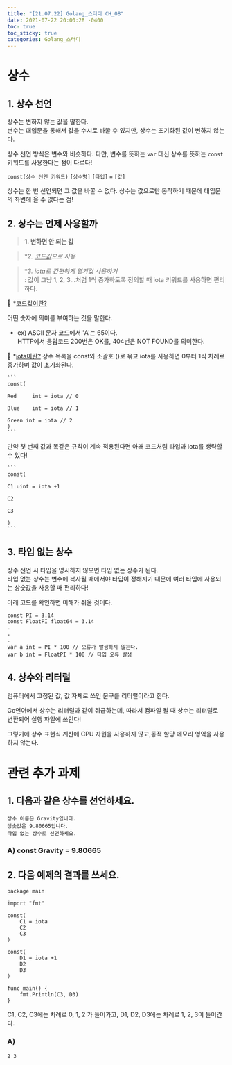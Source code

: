 ```yaml
---
title: "[21.07.22] Golang_스터디 CH_08"
date: 2021-07-22 20:00:28 -0400
toc: true
toc_sticky: true
categories: Golang_스터디
---
```



# 상수

##  1. 상수 선언

상수는 변하지 않는 값을 말한다.    
변수는 대입문을 통해서 값을 수시로 바꿀 수 있지만, 상수는 초기화된 값이 변하지 않는다.   

상수 선언 방식은 변수와 비슷하다. 다만, 변수를 뜻하는 `var` 대신 상수를 뜻하는 `const` 키워드를 사용한다는 점이 다르다!

`const(상수 선언 키워드)` `[상수명]` `[타입]` `=` `[값]`

상수는 한 번 선언되면 그 값을 바꿀 수 없다. 상수는 값으로만 동작하기 때문에 대입문의 좌변에 올 수 없다는 점!



##  2. 상수는 언제 사용할까

> **1. 변하면 안 되는 값** 

> **2. *<u>코드값</u>으로 사용**    

> **3. *<u>iota</u>로 간편하게 열거값 사용하기**   
> : 값이 그냥 1, 2, 3...처럼 1씩 증가하도록 정의할 때 iota 키워드를 사용하면 편리하다.

<div class="notice--primary" markdown="1">
🌝 *<u>코드값이란?</u>      

 어떤 숫자에 의미를 부여하는 것을 말한다.  
 - ex) ASCII 문자 코드에서 'A'는 65이다.   
       HTTP에서 응답코드 200번은 OK를, 404번은 NOT FOUND를 의미한다.
      
</div> 


<div class="notice--primary" markdown="1">
🌝 *<u>iota이란?</u>     
상수 목록을 const와 소괄호 ()로 묶고 iota를 사용하면 0부터 1씩 차례로 증가하며 값이 초기화된다.   

    ```   
    const(     

	Red     int = iota // 0    
  
	Blue    int = iota // 1   
  
	Green int = iota // 2   
    )
    ```   
    
만약 첫 번째 값과 똑같은 규칙이 계속 적용된다면 아래 코드처럼 타입과 iota를 생략할 수 있다!   

    ```   
    const(   

	C1 uint = iota +1   
  
	C2   
  
	C3   
  
    )   
    ``` 
</div>






##  3. 타입 없는 상수

상수 선언 시 타입을 명시하지 않으면 타입 없는 상수가 된다.     
타입 없는 상수는 변수에 복사될 때에서야 타입이 정해지기 때문에 여러 타입에 사용되는 상숫값을 사용할 때 편리하다!

아래 코드를 확인하면 이해가 쉬울 것이다.

	
	const PI = 3.14
	const FloatPI float64 = 3.14
	.
	.
	.
	var a int = PI * 100 // 오류가 발생하지 않는다.
	var b int = FloatPI * 100 // 타입 오류 발생	

 
##  4. 상수와 리터럴

컴퓨터에서 고정된 값, 값 자체로 쓰인 문구를 리터럴이라고 한다.

Go언어에서 상수는 리터럴과 같이 취급하는데, 따라서 컴파일 될 때 상수는 리터럴로 변환되어 실행 파일에 쓰인다!   

그렇기에 상수 표현식 계산에 CPU 자원을 사용하지 않고,동적 할당 메모리 영역을 사용하지 않는다.
 


# 관련 추가 과제

## 1. 다음과 같은 상수를 선언하세요.

	상수 이름은 Gravity입니다.
	상숫값은 9.80665입니다.
	타입 없는 상수로 선언하세요.


### A) const Gravity = 9.80665

## 2. 다음 예제의 결과를 쓰세요.

	package main
	
	import "fmt"
	
	const(
		C1 = iota
		C2
		C3
	)
	
	const(
		D1 = iota +1
		D2
		D3
	)

	func main() {
		fmt.Println(C3, D3)
	}

C1, C2, C3에는 차례로 0, 1, 2 가 들어가고, D1, D2, D3에는 차례로 1, 2, 3이 들어간다.

### A)

	2 3
